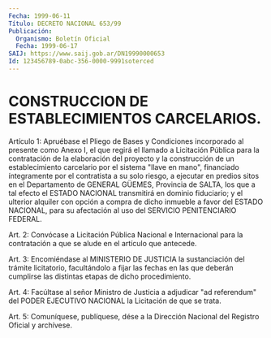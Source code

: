 ```yaml
---
Fecha: 1999-06-11
Título: DECRETO NACIONAL 653/99
Publicación:
  Organismo: Boletín Oficial
  Fecha: 1999-06-17
SAIJ: https://www.saij.gob.ar/DN19990000653
Id: 123456789-0abc-356-0000-9991soterced
---
```

# CONSTRUCCION DE ESTABLECIMIENTOS CARCELARIOS.

<a id="1"></a>
Artículo 1: Apruébase el Pliego de Bases y Condiciones incorporado al  presente  como  Anexo I, el que regirá el llamado a  Licitación Pública para la contratación  de  la  elaboración del proyecto y la construcción de un establecimiento carcelario por el sistema "llave en  mano", financiado íntegramente por el  contratista  a  su  solo riesgo,  a  ejecutar en predios sitos en el Departamento de GENERAL GÜEMES, Provincia de SALTA, los que a tal efecto el ESTADO NACIONAL transmitirá en  dominio  fiduciario;  y  el  ulterior  alquiler con opción a compra de dicho inmueble a favor del ESTADO NACIONAL, para su  afectación  al  uso  del  SERVICIO   PENITENCIARIO  FEDERAL.

<a id="2"></a>
Art.  2:  Convócase a Licitación Pública Nacional e Internacional para la contratación  a  que  se  alude en el artículo que antecede.

<a id="3"></a>
Art. 3: Encomiéndase al MINISTERIO  DE  JUSTICIA  la sustanciación del trámite licitatorio, facultándolo a fijar las fechas en las que deberán  cumplirse  las  distintas  etapas  de  dicho procedimiento.

<a id="4"></a>
Art. 4: Facúltase al señor Ministro de Justicia  a  adjudicar  "ad referendum"  del  PODER  EJECUTIVO NACIONAL la Licitación de que se trata.

<a id="5"></a>
Art. 5: Comuníquese, publíquese, dése a  la Dirección Nacional del Registro  Oficial y archívese.